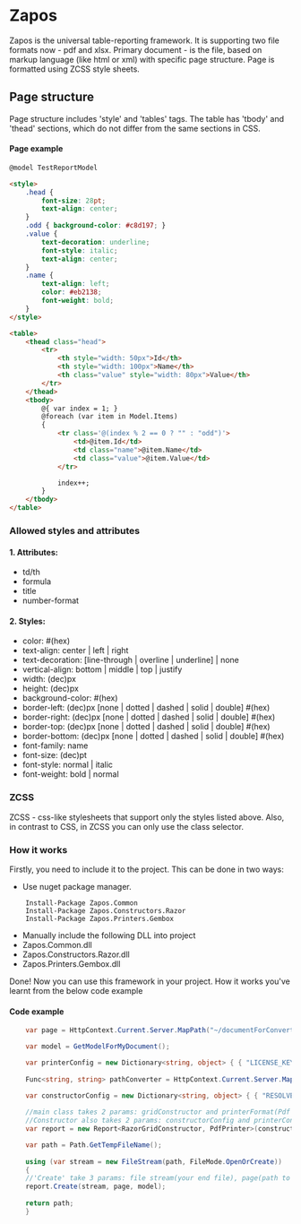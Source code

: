# Zapos

Zapos is the universal table-reporting framework. 
It is supporting two file formats now   - pdf and xlsx. 
Primary document - is the file, based on markup language (like html or xml) with specific page structure. 
Page is formatted using ZCSS style sheets. 

## Page structure

Page structure includes 'style' and 'tables' tags. 
The table has 'tbody' and 'thead' sections, which do not differ from the same sections in CSS.

#### Page example

````html
@model TestReportModel

<style>
    .head {
        font-size: 28pt;
        text-align: center;
    }
    .odd { background-color: #c8d197; }
    .value {
        text-decoration: underline;
        font-style: italic;
        text-align: center;
    }
    .name {
        text-align: left;
        color: #eb2138;
        font-weight: bold;
    }
</style>

<table>
    <thead class="head">
        <tr>
            <th style="width: 50px">Id</th>
            <th style="width: 100px">Name</th>
            <th class="value" style="width: 80px">Value</th>
        </tr>
    </thead>
    <tbody>
        @{ var index = 1; }
        @foreach (var item in Model.Items)
        {
            <tr class='@(index % 2 == 0 ? "" : "odd")'>
                <td>@item.Id</td>
                <td class="name">@item.Name</td>
                <td class="value">@item.Value</td>
            </tr>

            index++;
        }
    </tbody>
</table>
````

### Allowed styles and attributes

#### 1. Attributes:

 * td/th
* formula
* title
* number-format

#### 2. Styles:

* color: #(hex)
* text-align: center | left | right
* text-decoration: [line-through | overline | underline] | none
* vertical-align: bottom | middle | top | justify
* width: (dec)px
* height: (dec)px
* background-color: #(hex)
* border-left: (dec)px [none | dotted | dashed | solid | double] #(hex)
* border-right: (dec)px [none | dotted | dashed | solid | double] #(hex)
* border-top: (dec)px [none | dotted | dashed | solid | double] #(hex)
* border-bottom: (dec)px [none | dotted | dashed | solid | double] #(hex)
* font-family: name
* font-size: (dec)pt
* font-style: normal | italic
* font-weight: bold | normal

### ZCSS

ZCSS - css-like stylesheets that support only the styles listed above. 
Also, in contrast to CSS, in ZCSS you can only use the class selector.

### How it works

Firstly, you need to include it to the project. This can be done in two ways:
*  Use nuget package manager. 
```nuget
	Install-Package Zapos.Common
	Install-Package Zapos.Constructors.Razor
	Install-Package Zapos.Printers.Gembox
```

*  Manually include the following DLL into project
 * Zapos.Common.dll
 * Zapos.Constructors.Razor.dll
 * Zapos.Printers.Gembox.dll
 
Done! Now you can use this framework in your project. 
How it works you've learnt from the below code example

#### Code example
 
```C#
	var page = HttpContext.Current.Server.MapPath("~/documentForConvert");

    var model = GetModelForMyDocument();

    var printerConfig = new Dictionary<string, object> { { "LICENSE_KEY", "FREE-LIMITED-KEY" } };
	
    Func<string, string> pathConverter = HttpContext.Current.Server.MapPath;

    var constructorConfig = new Dictionary<string, object> { { "RESOLVE_PATH_ACTION", pathConverter } };
	
	//main class takes 2 params: gridConstructor and printerFormat(Pdf or Xslx). 
	//Constructor also takes 2 params: constructorConfig and printerConfig
    var report = new Report<RazorGridConstructor, PdfPrinter>(constructorConfig, printerConfig);

    var path = Path.GetTempFileName();
	
    using (var stream = new FileStream(path, FileMode.OpenOrCreate))
    {
	//'Create' take 3 params: file stream(your end file), page(path to convertible page) and model
    report.Create(stream, page, model);
	
	return path;
	}
```
 